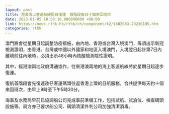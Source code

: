 ```yaml
---
layout: post
title: 港澳海上客運航線周日復運　首階段每日十個來回班次
date: 2023-01-05 18:58:10.000000000 +08:00
link: https://news.rthk.hk/rthk/ch/component/k2/1682683-20230105.htm
categories: rthk
---
```


澳門將會從星期日起調整防疫措施，由內地、香港或台灣入境澳門，毋須出示新冠檢測證明，由香港、台灣或中國以外國家和地區入境澳門，入境翌日起計第7日內離境前往內地時，必須出示48小時內核酸檢測陰性證明。

其中，經港澳兩地政府溝通協作，往來港澳兩地的海上客運航線將於星期日起逐步復運。

復航首階段會先復運氹仔客運碼頭往返香港上環的日航服務，合共提供每天約十個來回班次，由早上9時至下午5時30分。

海事及水務局早前已協調船公司完成事前準備工作，包括試航、試泊位、檢查碼頭設施等。局方亦已要求船公司、碼頭清潔外判公司加強清潔消毒。
